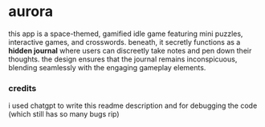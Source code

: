 # aurora

this app is a space-themed, gamified idle game featuring mini puzzles, interactive games, and crosswords. beneath, it secretly functions as a **hidden journal** where users can discreetly take notes and pen down their thoughts. the design ensures that the journal remains inconspicuous, blending seamlessly with the engaging gameplay elements.


### credits
i used chatgpt to write this readme description and for debugging the code (which still has so many bugs rip)
